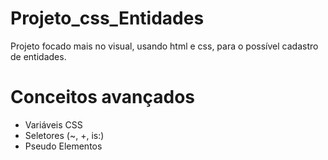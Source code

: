 # Projeto_css_Entidades
Projeto focado mais no visual, usando html e css, para o possível cadastro de entidades.

# Conceitos avançados

- Variáveis CSS
- Seletores (~, +, is:) 
- Pseudo Elementos
